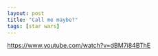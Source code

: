 ```yaml
---
layout: post
title: "Call me maybe?"
tags: [star wars]
---
```


https://www.youtube.com/watch?v=dBM7i84BThE